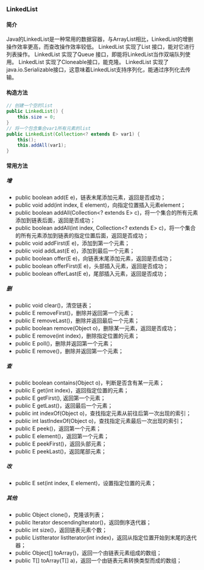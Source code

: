 ### LinkedList

#### 简介

Java的LinkedList是一种常用的数据容器，与ArrayList相比，LinkedList的增删操作效率更高，而查改操作效率较低。
LinkedList 实现了List 接口，能对它进行列表操作。
LinkedList 实现了Queue 接口，即能将LinkedList当作双端队列使用。
LinkedList 实现了Cloneable接口，能克隆。
LinkedList 实现了java.io.Serializable接口，这意味着LinkedList支持序列化，能通过序列化去传输。

#### 构造方法

```java
// 创建一个空的list
public LinkedList() {
    this.size = 0;
}
// 将一个包含集合var1所有元素的list
public LinkedList(Collection<? extends E> var1) {
    this();
    this.addAll(var1);
}

```

#### 常用方法

##### 增

- public boolean add(E e)，链表末尾添加元素，返回是否成功；
- public void add(int index, E element)，向指定位置插入元素element；
- public boolean addAll(Collection<? extends E> c)，将一个集合的所有元素添加到链表后面，返回是否成功；
- public boolean addAll(int index, Collection<? extends E> c)，将一个集合的所有元素添加到链表的指定位置后面，返回是否成功；
- public void addFirst(E e)，添加到第一个元素；
- public void addLast(E e)，添加到最后一个元素；
- public boolean offer(E e)，向链表末尾添加元素，返回是否成功；
- public boolean offerFirst(E e)，头部插入元素，返回是否成功；
- public boolean offerLast(E e)，尾部插入元素，返回是否成功；

##### 删

- public void clear()，清空链表；
- public E removeFirst()，删除并返回第一个元素；
- public E removeLast()，删除并返回最后一个元素；
- public boolean remove(Object o)，删除某一元素，返回是否成功；
- public E remove(int index)，删除指定位置的元素；
- public E poll()，删除并返回第一个元素；
- public E remove()，删除并返回第一个元素；

##### 查

- public boolean contains(Object o)，判断是否含有某一元素；
- public E get(int index)，返回指定位置的元素；
- public E getFirst(), 返回第一个元素；
- public E getLast()，返回最后一个元素；
- public int indexOf(Object o)，查找指定元素从前往后第一次出现的索引；
- public int lastIndexOf(Object o)，查找指定元素最后一次出现的索引；
- public E peek()，返回第一个元素；
- public E element()，返回第一个元素；
- public E peekFirst()，返回头部元素；
- public E peekLast()，返回尾部元素；

##### 改

- public E set(int index, E element)，设置指定位置的元素；

##### 其他

- public Object clone()，克隆该列表；
- public Iterator<E> descendingIterator()，返回倒序迭代器；
- public int size()，返回链表元素个数；
- public ListIterator<E> listIterator(int index)，返回从指定位置开始到末尾的迭代器；
- public Object[] toArray()，返回一个由链表元素组成的数组；
- public <T> T[] toArray(T[] a)，返回一个由链表元素转换类型而成的数组；

 

 

 

